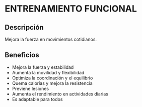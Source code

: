 # ENTRENAMIENTO FUNCIONAL

## Descripción
Mejora la fuerza en movimientos cotidianos.

## Beneficios
 - Mejora la fuerza y estabilidad
 - Aumenta la movilidad y flexibilidad 
 - Optimiza la coordinación y el equilibrio 
 - Quema calorías y mejora la resistencia 
 - Previene lesiones 
 - Aumenta el rendimiento en actividades diarias 
 - Es adaptable para todos 

 
